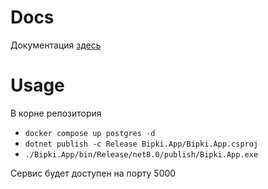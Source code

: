 # Docs
Документация [здесь](https://docs.google.com/document/d/1xo8Aq9cncICgDXO6kTGeE1dpUakcCxkNt-iC9PnJ2U8/edit?usp=sharing)

# Usage

В корне репозитория
- `docker compose up postgres -d`
- `dotnet publish -c Release Bipki.App/Bipki.App.csproj`
- `./Bipki.App/bin/Release/net8.0/publish/Bipki.App.exe`

Сервис будет доступен на порту 5000
